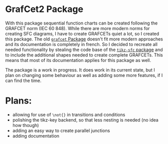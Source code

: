 # GrafCet2 Package

With this package sequential function charts can be created following the GRAFCET norm (IEC 60 848). While there are more modern norms for creating
SFC diagrams, I have to create GRAFCETs quiet a lot, so I created this package.
The old [`grafcet` Package](https://ctan.org/pkg/grafcet) doesn't fit more modern approaches and its documentation is completely in french. So I
decided to recreate all needed functionality by stealing the code base of the [`tikz-sfc` package](https://ctan.org/pkg/tikz-sfc) and to include the
additional shapes needed to create complete GRAFCETs. This means that most of its documentation applies for this package as well.

The package is a work in progress. It does work in its current state, but I plan on changing some behaviour as well as adding some more features, if I
can find the time.

# Plans:
- allowing for use of `\not{}` in transitions and conditions
- polishing the tikz-key backend, so that less nesting is needed (no idea how though)
- adding an easy way to create parallel junctions
- adding documentation
